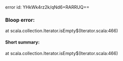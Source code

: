 error id: YHkWk4rz2k/qNd6+RARRUQ==
### Bloop error:

at scala.collection.Iterator.isEmpty$(Iterator.scala:466)
#### Short summary: 

at scala.collection.Iterator.isEmpty$(Iterator.scala:466)
